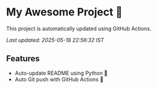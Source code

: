 # My Awesome Project 🚀

This project is automatically updated using GitHub Actions.

_Last updated: 2025-05-18 22:56:32 IST_

## Features
- Auto-update README using Python 🐍
- Auto Git push with GitHub Actions 🤖
